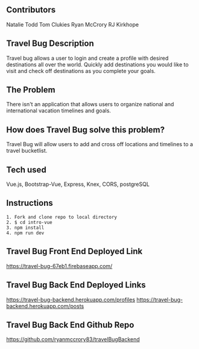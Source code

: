 ## Contributors

Natalie Todd
Tom Clukies
Ryan McCrory
RJ Kirkhope

## Travel Bug Description

Travel bug allows a user to login and create a profile with desired destinations all over the world. Quickly add destinations you would like to visit and check off destinations as you complete your goals.

## The Problem

There isn't an application that allows users to organize national and international vacation timelines and goals.

## How does Travel Bug solve this problem?

Travel Bug will allow users to add and cross off locations and timelines to a travel bucketlist.

## Tech used

Vue.js, Bootstrap-Vue, Express, Knex, CORS, postgreSQL

## Instructions

    1. Fork and clone repo to local directory
    2. $ cd intro-vue
    3. npm install
    4. npm run dev

## Travel Bug Front End Deployed Link

https://travel-bug-67eb1.firebaseapp.com/

## Travel Bug Back End Deployed Links

https://travel-bug-backend.herokuapp.com/profiles
https://travel-bug-backend.herokuapp.com/posts

## Travel Bug Back End Github Repo

https://github.com/ryanmccrory83/travelBugBackend
